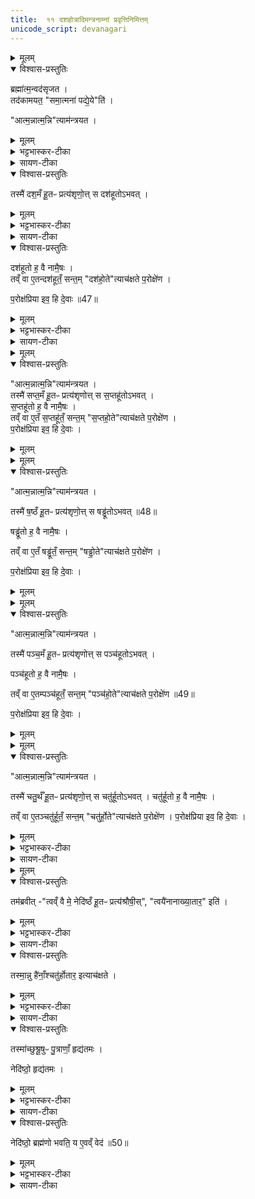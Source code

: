 ```yaml
---
title:  ११ दशहोत्रादिमन्त्रनाम्नां प्रवृत्तिनिमित्तम्
unicode_script: devanagari
---
```


<details><summary>मूलम्</summary>

ब्रह्मा॑त्म॒न्वद॑सृजत ।  
तद॑कामयत ।  
समा॒त्मना॑ पद्ये॒येति॑ ।
आत्म॒न्नात्म॒न्नित्याम॑न्त्रयत ।
तस्मै॑ दश॒मँ हू॒तᳶ प्रत्य॑शृणोत् ।
स दश॑हूतोऽभवत् ।
दश॑हूतो ह॒ वै नामै॒षः ।
तव्ँ वा ए॒तन्दश॑हूतँ॒ सन्त॑म् ।
दश॑हो॒तेत्याच॑क्षते प॒रोक्षे॑ण ।
प॒रोक्ष॑प्रिया इव॒ हि दे॒वाः ॥47॥  
</details>

<details open><summary>विश्वास-प्रस्तुतिः</summary>

ब्रह्मा॑त्म॒न्वद॑सृजत ।  
तद॑कामयत॒ "समा॒त्मना॑ पद्ये॒ये"ति॑ ।   

"आत्म॒न्नात्म॒न्नि"त्याम॑न्त्रयत ।
</details>

<details><summary>मूलम्</summary>

ब्रह्मा॑त्म॒न्वद॑सृजत ।  
तद॑कामयत॒ "समा॒त्मना॑ पद्ये॒ये"ति॑ ।   

"आत्म॒न्नात्म॒न्नि"त्याम॑न्त्रयत ।
</details>

<details><summary>भट्टभास्कर-टीका</summary>

1दशमे होतृमन्त्रैः काम्यप्रयोग उक्तः । अथैकादशे दशहोत्रादिमन्त्रनाम्नां प्रवृत्तिनिमित्तमुच्यते । तत्रादौ दशहोतृशब्दस्य प्रवृत्तिनिमित्तं दर्शयति - ब्रह्मात्मन्नित्यादिना ॥ यदेतज्जगत्कारणं परं ब्रह्म तदेतदादिसृष्टावात्मन्वज्जीवात्मोपेतं दशहोतृमन्त्राभिमानिदेवतानां शरीरमसृजत तत्सृष्ट्वा चानन्तरमनेन जीवात्मना सम्पद्येय संगतो भवेयमिति विचार्य न जीवात्मानमुद्दिश्य आत्मन्निति संबोध्य आमन्त्रितवान् । द्विरुक्तिर्बह्वर्था । बहुकृत्व आहूतवानित्यर्थः ।
</details>

<details><summary>सायण-टीका</summary>

दशमे होतृ-मन्त्रैः काम्य-प्रयोग उक्तः। अथैकादशे दश-होत्रादि-मन्त्र-नाम्नां प्रवृत्ति-निमित्तम् उच्यते। तत्राऽऽदौ दश-होतृ-शब्दस्य प्रवृत्ति-निमित्तं दर्शयति-

> ब्रह्माऽऽत्मन्वद् असृजत।  
> तद् अकामयत।  
> समात्मना पद्येयेति।  
> आत्मन्न् आत्मन्न् इत्य् अमन्त्रयत।  
> तस्मै दशमं-हूतः प्रत्य् अशृणोत्।  
> स दश-हूतो ऽभवत्।  
> दश-हूतो ह वै नामैषः।  
> तं वा एतं दश-हूतं सन्तम्।  
> दश-होतेत्य् आचक्षते परोक्षेण।  
> परोक्ष-प्रिया इव हि देवाः।(१), 

इति।
यद् एतज् जगत्-कारणं परं ब्रह्म, तद् एतद् आदि-सृष्टाव् आत्मन्वज् जीवात्मोपेतं दश-होतृ-मन्त्राभिमानि-देवतानां शरीरम् असृजत। तत् सृष्ट्वा चानन्तरम् अनेन जीवात्मना संपद्येय, संगतो भवेयम् इति विचार्य, तं जीवात्मानम् उद्दिश्यात्मन्न् इति संबोध्याऽऽमन्त्रितवान्। द्विरुक्तिर् बह्वर्था, बहु-कृत्वाऽऽहूतवान् इत्य् अर्थः। 
</details>

<details open><summary>विश्वास-प्रस्तुतिः</summary>

तस्मै॑ दश॒मँ हू॒तᳶ प्रत्य॑शृणो॒त्त् स दश॑हूतोऽभवत् ।
</details>

<details><summary>मूलम्</summary>

तस्मै॑ दश॒मँ हू॒तᳶ प्रत्य॑शृणो॒त्त् स दश॑हूतोऽभवत् ।
</details>

<details><summary>भट्टभास्कर-टीका</summary>

एवं ब्रह्मण्याह्वयति सति दशमे पर्याये समाहूतो जीवात्मा प्रत्यशृणोत् भो इति प्रत्युत्तरं दत्तवान् । तावता तस्य दशहोतेति नाम संपन्नम् ।
</details>

<details><summary>सायण-टीका</summary>

एवं ब्रह्मणि आह्वयति सति दशमे पर्याये समाहूतो जीवात्मा प्रत्य् अशृणोत्, "भो" इति प्रत्युत्तरं दत्तवान्। तावता तस्य दश-होतेति नाम संपन्नम्। 
</details>

<details open><summary>विश्वास-प्रस्तुतिः</summary>

दश॑हूतो ह॒ वै नामै॒षः ।  
तव्ँ वा ए॒तन्दश॑हूतँ॒ सन्त॒म् "दश॑हो॒ते"त्याच॑क्षते प॒रोक्षे॑ण ।

प॒रोक्ष॑प्रिया इव॒ हि दे॒वाः ॥47॥   
</details>

<details><summary>मूलम्</summary>

दश॑हूतो ह॒ वै नामै॒षः ।  
तव्ँ वा ए॒तन्दश॑हूतँ॒ सन्त॒म् "दश॑हो॒ते"त्याच॑क्षते प॒रोक्षे॑ण ।

प॒रोक्ष॑प्रिया इव॒ हि दे॒वाः ॥47॥   
</details>

<details><summary>भट्टभास्कर-टीका</summary>

सोऽयं वस्तुतो दशहूत एव ।

एवमेव वास्तवं नामविशेषमाच्छाद्य अपरेण वर्णान्तरव्यवहृतेन दशहोतेति नाम्ना व्यवहरन्ति । यस्माद्देवाः पूज्याः पित्राचार्यादयः स्वकीयं वास्तवं नाम परित्यज्य हे तात! हे आचार्य! इति परोक्षेणाह्वानं प्रियं पश्यन्ति तस्माद्युक्तः परोक्षनामव्यवहारः ॥
</details>

<details><summary>सायण-टीका</summary>

सो ऽयं वस्तुतो दश-हूत एव। एतम् एव वास्तवं नाम-विशेषम् आच्छाद्यापरेण वर्णान्तर-व्यवहृतेन दश-होतेति-नाम्ना व्यवहरन्ति। यस्माद् देवाः पूज्याः पित्राचार्यादयः स्वकीयं वास्तवं नाम परित्यज्य "हे तात", "हे आचार्य" इति परोक्षेणाह्वानं कुर्वन्ति, तस्माद् युक्तः परोक्ष-नाम-व्यवहारः।
</details>

<details><summary>मूलम्</summary>

आत्म॒न्नात्म॒न्नित्याम॑न्त्रयत ।
तस्मै॑ सप्त॒मँ हू॒तᳶ प्रत्य॑शृणोत् ।
स स॒प्तहू॑तोऽभवत् ।
स॒प्तहू॑तो ह॒ वै नामै॒षः ।
तव्ँ वा ए॒तँ स॒प्तहू॑तँ॒ सन्त॑म् ।
स॒प्तहो॒तेत्याच॑क्षते प॒रोक्षे॑ण ।
प॒रोक्ष॑प्रिया इव॒ हि दे॒वाः ।
</details>

<details open><summary>विश्वास-प्रस्तुतिः</summary>

"आत्म॒न्नात्म॒न्नि"त्याम॑न्त्रयत ।  
तस्मै॑ सप्त॒मँ हू॒तᳶ प्रत्य॑शृणोत्त् स स॒प्तहू॑तोऽभवत् ।   
स॒प्तहू॑तो ह॒ वै नामै॒षः ।   
तव्ँ वा ए॒तँ स॒प्तहू॑तँ॒ सन्त॒म् "स॒प्तहो॒ते"त्याच॑क्षते प॒रोक्षे॑ण ।   
प॒रोक्ष॑प्रिया इव॒ हि दे॒वाः ।
</details>

<details><summary>मूलम्</summary>

"आत्म॒न्नात्म॒न्नि"त्याम॑न्त्रयत ।  
तस्मै॑ सप्त॒मँ हू॒तᳶ प्रत्य॑शृणोत्त् स स॒प्तहू॑तोऽभवत् ।   
स॒प्तहू॑तो ह॒ वै नामै॒षः ।   
तव्ँ वा ए॒तँ स॒प्तहू॑तँ॒ सन्त॒म् "स॒प्तहो॒ते"त्याच॑क्षते प॒रोक्षे॑ण ।   
प॒रोक्ष॑प्रिया इव॒ हि दे॒वाः ।
</details>


<details><summary>मूलम्</summary>

आत्म॒न्नात्म॒न्नित्याम॑न्त्रयत ।
तस्मै॑ ष॒ष्ठँ हू॒तᳶ प्रत्य॑शृणोत् ।
स षड्ढू॑तोऽभवत् ॥48॥  
षड्ढू॑तो ह॒ वै नामै॒षः ।
तव्ँ वा ए॒तँ षड्ढू॑तँ॒ सन्त॑म् ।
षड्ढो॒तेत्याच॑क्षते प॒रोक्षे॑ण ।
प॒रोक्ष॑प्रिया इव॒ हि दे॒वाः ।
</details>

<details open><summary>विश्वास-प्रस्तुतिः</summary>

"आत्म॒न्नात्म॒न्नि"त्याम॑न्त्रयत ।

तस्मै॑ ष॒ष्ठँ हू॒तᳶ प्रत्य॑शृणो॒त्त् स षड्ढू॑तोऽभवत् ॥48॥  

षड्ढू॑तो ह॒ वै नामै॒षः ।

तव्ँ वा ए॒तँ षड्ढू॑तँ॒ सन्त॒म् "षड्ढो॒ते"त्याच॑क्षते प॒रोक्षे॑ण ।

प॒रोक्ष॑प्रिया इव॒ हि दे॒वाः ।
</details>

<details><summary>मूलम्</summary>

"आत्म॒न्नात्म॒न्नि"त्याम॑न्त्रयत ।

तस्मै॑ ष॒ष्ठँ हू॒तᳶ प्रत्य॑शृणो॒त्त् स षड्ढू॑तोऽभवत् ॥48॥  

षड्ढू॑तो ह॒ वै नामै॒षः ।

तव्ँ वा ए॒तँ षड्ढू॑तँ॒ सन्त॒म् "षड्ढो॒ते"त्याच॑क्षते प॒रोक्षे॑ण ।

प॒रोक्ष॑प्रिया इव॒ हि दे॒वाः ।
</details>


<details><summary>मूलम्</summary>

आत्म॒न्नात्म॒न्नित्याम॑न्त्रयत ।
तस्मै॑ पञ्च॒मँ हू॒तᳶ प्रत्य॑शृणोत् ।
स पञ्च॑हूतोऽभवत् ।
पञ्च॑हूतो ह॒ वै नामै॒षः ।
तव्ँ वा ए॒तम्पञ्च॑हूतँ॒ सन्त॑म् ।
पञ्च॑हो॒तेत्याच॑क्षते प॒रोक्षे॑ण ॥49॥  
प॒रोक्ष॑प्रिया इव॒ हि दे॒वाः ।
</details>

<details open><summary>विश्वास-प्रस्तुतिः</summary>

"आत्म॒न्नात्म॒न्नि"त्याम॑न्त्रयत ।

तस्मै॑ पञ्च॒मँ हू॒तᳶ प्रत्य॑शृणोत्त् स पञ्च॑हूतोऽभवत् ।

पञ्च॑हूतो ह॒ वै नामै॒षः ।

तव्ँ वा ए॒तम्पञ्च॑हूतँ॒ सन्त॒म् "पञ्च॑हो॒ते"त्याच॑क्षते प॒रोक्षे॑ण ॥49॥  

प॒रोक्ष॑प्रिया इव॒ हि दे॒वाः ।
</details>

<details><summary>मूलम्</summary>

"आत्म॒न्नात्म॒न्नि"त्याम॑न्त्रयत ।

तस्मै॑ पञ्च॒मँ हू॒तᳶ प्रत्य॑शृणोत्त् स पञ्च॑हूतोऽभवत् ।

पञ्च॑हूतो ह॒ वै नामै॒षः ।

तव्ँ वा ए॒तम्पञ्च॑हूतँ॒ सन्त॒म् "पञ्च॑हो॒ते"त्याच॑क्षते प॒रोक्षे॑ण ॥49॥  

प॒रोक्ष॑प्रिया इव॒ हि दे॒वाः ।
</details>


<details><summary>मूलम्</summary>

आत्म॒न्नात्म॒न्नित्याम॑न्त्रयत ।
तस्मै॑ चतु॒र्थँ हू॒तᳶ प्रत्य॑शृणोत् ।
स चतु॑र्हूतोऽभवत् ।
चतु॑र्हूतो ह॒ वै नामै॒षः ।
तव्ँ वा ए॒तञ्चतु॑र्हूतँ॒ सन्त॑म् ।
चतु॑र्हो॒तेत्याच॑क्षते प॒रोक्षे॑ण ।
प॒रोक्ष॑प्रिया इव॒ हि दे॒वाः ।
</details>

<details open><summary>विश्वास-प्रस्तुतिः</summary>

"आत्म॒न्नात्म॒न्नि"त्याम॑न्त्रयत ।

तस्मै॑ चतु॒र्थँ हू॒तᳶ प्रत्य॑शृणो॒त्त् स चतु॑र्हूतोऽभवत् ।
चतु॑र्हूतो ह॒ वै नामै॒षः ।

तव्ँ वा ए॒तञ्चतु॑र्हूतँ॒ सन्त॒म् "चतु॑र्हो॒ते"त्याच॑क्षते प॒रोक्षे॑ण ।
प॒रोक्ष॑प्रिया इव॒ हि दे॒वाः ।
</details>

<details><summary>मूलम्</summary>

"आत्म॒न्नात्म॒न्नि"त्याम॑न्त्रयत ।

तस्मै॑ चतु॒र्थँ हू॒तᳶ प्रत्य॑शृणो॒त्त् स चतु॑र्हूतोऽभवत् ।
चतु॑र्हूतो ह॒ वै नामै॒षः ।

तव्ँ वा ए॒तञ्चतु॑र्हूतँ॒ सन्त॒म् "चतु॑र्हो॒ते"त्याच॑क्षते प॒रोक्षे॑ण ।
प॒रोक्ष॑प्रिया इव॒ हि दे॒वाः ।
</details>

<details><summary>भट्टभास्कर-टीका</summary>

2-5अथ सप्तहोत्रादिनामप्रवृत्तिं दर्शयति - आत्मन्नियादिना ॥
सप्तहोतृषढ्ढोतृपञ्चहोनृचतुर्होतृनामानिर्चनवाक्यानि दशहोतृवाक्यवद्य्व्याख्येयानि ॥
</details>

<details><summary>सायण-टीका</summary>

अथ सप्त-होत्रादि-नाम-प्रवृत्तिं दर्शयति-

> आत्मन्न् आत्मन्न् इत्य् आमन्त्रयत।  
> तस्मै सप्तम-हूतः प्रत्य् अशृणोत्।  
> स सप्त-हूतो ऽभवत्।  
> सप्त-हूतो ह वै नामैषः।  
> तं वा एतं सप्त-हूतं सन्तम्।  
> सप्त-होतेत्य् आचक्षते परोक्षेण। 
[[P472]]  
> परोक्ष-प्रिया इव हि देवाः।  
> आत्मन्न् आत्मन्न् इत्य् आमन्त्रयत।  
> तस्मै षष्ठं हूतः प्रत्य् अशृणोत्।  
> स षड्ढूतो ऽभवत्।(२)  
> षड्ढूतो ह वै नामैषः।  
> तं वा एतं षड्-हूतं सन्तम्।  
> षड्-ढोतेत्य् आचक्षते परोक्षेण।  
> परोक्ष-प्रिया इव हि देवाः।  
> आत्मन्न् आत्मन्न् इत्य् आमन्त्रयत।  
> तस्मै पञ्चमं हूतः प्रत्य् अशृणोत्।  
> स पञ्च-हूतो ऽभवत्।  
> पञ्च-हूतो ह वै नामैषः।  
> तं वा एतं पञ्च-हूतं सन्तम्।  
> पञ्च-होतेत्य् आचक्षते परोक्षेण। (३)  
> परोक्ष-प्रिया इव हि देवाः।  
> आत्मन्न् आत्मन्न् इत्य् अमन्त्रयत।  
> तस्मै चतुर्थं हूतः प्रत्य् अशृणोत्।  
> स चतुर्-हूतो ऽभवत्।  
> चतुर्-हूतो ह वै नामैषः।  
> तं वा एतं चतुर्-हूतं सन्तम्।  
> चतुर्-होतेत्य् आचक्षते परोक्षेण।  
> परोक्ष-प्रिया इव हि देवाः, 

इति।

सप्त-होतृ-षड्-ढोतृ-पञ्च-होतृ-चतुर्-होतृ-नाम-निर्वचन-वाक्यानि दश-होतृ-वाक्यवद् व्याख्येयानि॥
</details>


<details><summary>मूलम्</summary>

तम॑ब्रवीत् ।
त्वव्ँ वै मे॒ नेदि॑ष्ठँ हू॒तᳶ प्रत्य॑श्रौषीः ।
त्वयै॑नानाख्या॒तार॒ इति॑ ।
तस्मा॒न्नु है॑नाँ॒श्चतु॑र्होतार॒ इत्याच॑क्षते ।
तस्मा॑च्छुश्रू॒षुᳶ पु॒त्राणाँ॒ हृद्य॑तमः ।
नेदि॑ष्ठो॒ हृद्य॑तमः ।
नेदि॑ष्ठो॒ ब्रह्म॑णो भवति ।
य ए॒वव्ँ वेद॑ ॥50॥   
</details>

<details open><summary>विश्वास-प्रस्तुतिः</summary>

तम॑ब्रवीत् -"त्वव्ँ वै मे॒ नेदि॑ष्ठँ हू॒तᳶ प्रत्य॑श्रौषी॒स्", "त्वयै॑नानाख्या॒तार॒" इति॑ ।
</details>

<details><summary>मूलम्</summary>

तम॑ब्रवीत् -"त्वव्ँ वै मे॒ नेदि॑ष्ठँ हू॒तᳶ प्रत्य॑श्रौषी॒स्", "त्वयै॑नानाख्या॒तार॒" इति॑ ।
</details>

<details><summary>भट्टभास्कर-टीका</summary>

6अथ चतुर्होतृमन्त्राभिमानिनं पुरुषं विशेषतः प्रशंसति - तमब्रवीदित्वादिना ॥ चतुर्होतृमन्त्राभिमानिनं देवं प्रजापतिरेवमब्रवीत् - त्वमेवैको मया समाहूतस्सन् मदीयं वाक्यं नेदिष्टमतिसमीपं यथा भवति तथा श्रुत्वा प्रत्युत्तरं दत्तवान् । चतुर्थमामन्त्रणं त्वया श्रुतं इतरे न तथा सहसा श्रुतवन्तः । तस्मात्त्वयैव सर्वानेतान् हि जना कथयिष्यन्ति ।
</details>

<details><summary>सायण-टीका</summary>

अथ चतुर्-होतृ-मन्त्राभिमानिनं पुरुषं विशेषतः प्रशंसति-

> तम् अब्रवीत्।  
> त्वं वै मे नेदिष्ठं हूतः प्रत्य् अश्रौषीः।  
> त्वयैनान् आख्यातार इति।  
> तस्मान्नु हैनांश् चतुर्-होतार इत्याचक्षते।  
> तस्माच् छुश्रूषुः पुत्राणां हृद्यतमः।  
> नेदिष्ठो हृद्यतमः।  
> नेदिष्ठो ब्रह्मणो भवति।  
> य एवं वेद।(४) 

इति॥
चतुर्-होतृ-मन्त्राभिमानिनं देवं प्रजापतिर् एवम् अब्रवीत्। त्वम् एवैको मया समाहूतः सन् मदीयं वाक्यं यन् नेदिष्ठम् अति-समीपं यथा भवति तथा श्रुत्वा प्रत्युत्तरं दत्तवान्। चतुर्थम् आमन्त्रणं त्वया श्रुतम्, इतरे न तथा सहसा श्रुतवन्तः। तस्मात् त्वयैव सर्वान् एताञ् जनाः कथयिष्यन्ति। "एते चतुर्-होतारः" इत्य् एवं त्वन्-नाम्नैव व्यवहारो भविष्यतीत्य् अर्थः। 
</details>

<details open><summary>विश्वास-प्रस्तुतिः</summary>

तस्मा॒न्नु है॑नाँ॒श्चतु॑र्होतार॒ इत्याच॑क्षते ।
</details>

<details><summary>मूलम्</summary>

तस्मा॒न्नु है॑नाँ॒श्चतु॑र्होतार॒ इत्याच॑क्षते ।
</details>

<details><summary>भट्टभास्कर-टीका</summary>

एवं चतुर्होतार इत्येवं त्वन्नाम्नैव व्यवहारो भविष्यतीत्यर्थः । यस्मादेवं प्रजापतिना वरो दत्तः तस्मादेतान् दशहोत्रादीन् सर्वानपि चतुर्होतार इत्येव वचनं वैदिका आचक्षते ।
</details>

<details><summary>सायण-टीका</summary>

यस्माद् एवं प्रजापतिना वरो दत्तस्, तस्माद् एतान् दश-होत्रादीन् सर्वान् अपि "चतुर्-होतारः" इत्य् एव वचनं वैदिका आचक्षते। 
</details>

<details open><summary>विश्वास-प्रस्तुतिः</summary>

तस्मा॑च्छुश्रू॒षुᳶ पु॒त्राणाँ॒ हृद्य॑तमः ।

नेदि॑ष्ठो॒ हृद्य॑तमः ।
</details>

<details><summary>मूलम्</summary>

तस्मा॑च्छुश्रू॒षुᳶ पु॒त्राणाँ॒ हृद्य॑तमः ।

नेदि॑ष्ठो॒ हृद्य॑तमः ।
</details>

<details><summary>भट्टभास्कर-टीका</summary>

यस्मादेवं शीघ्रं वाक्यं श्रुतवतश्चतुर्होतुः प्रजापतेर्वरलाभस्तस्माल्लोकेऽपि, पुत्राणां मध्ये यः पितृवाक्यमादरेण श्रोतुमिच्छति स एव पितुर्हृद्यतमोऽत्यन्तं प्रियः ।
योऽतिप्रियः स नेदिष्ठोऽतिसमीपवर्ती भवति ।
</details>

<details><summary>सायण-टीका</summary>

यस्माद् एवं शीघ्रं वाक्यं श्रुतवतश् चतुर्-होतुः प्रजापतेर् वर-लाभस्, तस्माल् लोके ऽपि पुत्राणां मध्ये यः पितुर् वाक्यम् आदरेण श्रोतुम् इच्छति स एव पितुर् हृद्यतमो ऽत्यन्तं प्रियः। 
</details>

<details open><summary>विश्वास-प्रस्तुतिः</summary>

नेदि॑ष्ठो॒ ब्रह्म॑णो भवति॒ य ए॒वव्ँ वेद॑ ॥50॥  
</details>

<details><summary>मूलम्</summary>

नेदि॑ष्ठो॒ ब्रह्म॑णो भवति॒ य ए॒वव्ँ वेद॑ ॥50॥  
</details>

<details><summary>भट्टभास्कर-टीका</summary>

पुमानेवं चतुर्होतृब्रह्मसमीपवर्तित्वं वेद स स्वयमपि ब्रह्मणोऽतिसमीपवर्ती भवति ॥
इति तैत्तिरीयब्राह्मणे द्वितीयाष्टके तृतीयप्रपाठके एकादशोऽनुवाकः ॥

समाप्तश्चायं प्रपाठकः ॥  

</details>

<details><summary>सायण-टीका</summary>

यो ऽतिप्रियः स नेदिष्ठो ऽति-समीप-वर्ती भवति। यः पुमान् एवं चतुर्-होतृ-ब्रह्म-समीप-वर्तित्वं वेद, स स्वयम् अपि ब्रह्मणो ऽति-समीप-वर्ती भवति॥

इति श्रीमत्-सायणाचार्य-विरचिते माधवीये वेदार्थ-प्रकाशे कृष्ण-यजुर्वेदीय-तैत्तिरीय-ब्राह्मण-भाष्ये द्वितीय-काण्डे तृतीय-प्रपाठक एकादशो ऽनुवाकः ॥ ११ ॥
</details>
